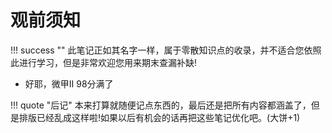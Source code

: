 # 观前须知

!!! success ""
	此笔记正如其名字一样，属于零散知识点的收录，并不适合您依照此进行学习，但是非常欢迎您用来期末查漏补缺!


- 好耶，微甲II 98分满了


!!! quote "后记"
	本来打算就随便记点东西的，最后还是把所有内容都涵盖了，但是排版已经乱成这样啦!如果以后有机会的话再把这些笔记优化吧。(大饼+1)